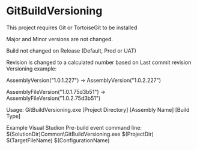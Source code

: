 # GitBuildVersioning

This project requires Git or TortoiseGit to be installed

Major and Minor versions are not changed.

Build not changed on Release (Default, Prod or UAT)

Revision is changed to a calculated number based on Last commit revision Versioning example:

AssemblyVersion("1.0.1.227") -> AssemblyVersion("1.0.2.227")

AssemblyFileVersion("1.0.1.75d3b51") -> AssemblyFileVersion("1.0.2.75d3b51")

Usage: GitBuildVersioning.exe [Project Directory] [Assembly Name] [Build Type]



Example Visual Studion Pre-build event command line:
$(SolutionDir)Common\GitBuildVersioning.exe $(ProjectDir) $(TargetFileName) $(ConfigurationName)

